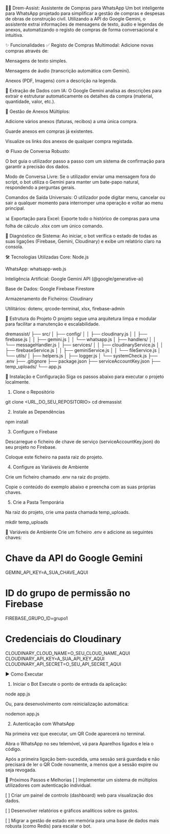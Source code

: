 👷‍♂️ Drem-Assist: Assistente de Compras para WhatsApp
Um bot inteligente para WhatsApp projetado para simplificar a gestão de compras e despesas de obras de construção civil. Utilizando a API do Google Gemini, o assistente extrai informações de mensagens de texto, áudio e legendas de anexos, automatizando o registo de compras de forma conversacional e intuitiva.

✨ Funcionalidades
✅ Registo de Compras Multimodal: Adicione novas compras através de:

Mensagens de texto simples.

Mensagens de áudio (transcrição automática com Gemini).

Anexos (PDF, Imagens) com a descrição na legenda.

🧠 Extração de Dados com IA: O Google Gemini analisa as descrições para extrair e estruturar automaticamente os detalhes da compra (material, quantidade, valor, etc.).

📎 Gestão de Anexos Múltiplos:

Adicione vários anexos (faturas, recibos) a uma única compra.

Guarde anexos em compras já existentes.

Visualize os links dos anexos de qualquer compra registada.

⚙️ Fluxo de Conversa Robusto:

O bot guia o utilizador passo a passo com um sistema de confirmação para garantir a precisão dos dados.

Modo de Conversa Livre: Se o utilizador enviar uma mensagem fora do script, o bot utiliza o Gemini para manter um bate-papo natural, respondendo a perguntas gerais.

Comandos de Saída Universais: O utilizador pode digitar menu, cancelar ou sair a qualquer momento para interromper uma operação e voltar ao menu principal.

📊 Exportação para Excel: Exporte todo o histórico de compras para uma folha de cálculo .xlsx com um único comando.

🚀 Diagnóstico de Sistema: Ao iniciar, o bot verifica o estado de todas as suas ligações (Firebase, Gemini, Cloudinary) e exibe um relatório claro na consola.

🛠️ Tecnologias Utilizadas
Core: Node.js

WhatsApp: whatsapp-web.js

Inteligência Artificial: Google Gemini API (@google/generative-ai)

Base de Dados: Google Firebase Firestore

Armazenamento de Ficheiros: Cloudinary

Utilitários: dotenv, qrcode-terminal, xlsx, firebase-admin

📂 Estrutura do Projeto
O projeto segue uma arquitetura limpa e modular para facilitar a manutenção e escalabilidade.

dremassist/
├── src/
│   ├── config/
│   │   ├── cloudinary.js
│   │   ├── firebase.js
│   │   ├── gemini.js
│   │   └── whatsapp.js
│   ├── handlers/
│   │   └── messageHandler.js
│   ├── services/
│   │   ├── cloudinaryService.js
│   │   ├── firebaseService.js
│   │   ├── geminiService.js
│   │   └── fileService.js
│   └── utils/
│       ├── helpers.js
│       ├── logger.js
│       └── systemCheck.js
├── .env
├── .gitignore
├── package.json
├── serviceAccountKey.json
├── temp_uploads/
└── app.js

🚀 Instalação e Configuração
Siga os passos abaixo para executar o projeto localmente.

1. Clone o Repositório

git clone <URL_DO_SEU_REPOSITORIO>
cd dremassist

2. Instale as Dependências

npm install

3. Configure o Firebase

Descarregue o ficheiro de chave de serviço (serviceAccountKey.json) do seu projeto no Firebase.

Coloque este ficheiro na pasta raiz do projeto.

4. Configure as Variáveis de Ambiente

Crie um ficheiro chamado .env na raiz do projeto.

Copie o conteúdo do exemplo abaixo e preencha com as suas próprias chaves.

5. Crie a Pasta Temporária

Na raiz do projeto, crie uma pasta chamada temp_uploads.

mkdir temp_uploads

🔑 Variáveis de Ambiente
Crie um ficheiro .env e adicione as seguintes chaves:

# Chave da API do Google Gemini
GEMINI_API_KEY=A_SUA_CHAVE_AQUI

# ID do grupo de permissão no Firebase
FIREBASE_GRUPO_ID=grupo1

# Credenciais do Cloudinary
CLOUDINARY_CLOUD_NAME=O_SEU_CLOUD_NAME_AQUI
CLOUDINARY_API_KEY=A_SUA_API_KEY_AQUI
CLOUDINARY_API_SECRET=O_SEU_API_SECRET_AQUI

▶️ Como Executar
1. Iniciar o Bot
Execute o ponto de entrada da aplicação:

node app.js

Ou, para desenvolvimento com reinicialização automática:

nodemon app.js

2. Autenticação com WhatsApp

Na primeira vez que executar, um QR Code aparecerá no terminal.

Abra o WhatsApp no seu telemóvel, vá para Aparelhos ligados e leia o código.

Após a primeira ligação bem-sucedida, uma sessão será guardada e não precisará de ler o QR Code novamente, a menos que a sessão expire ou seja revogada.

🔮 Próximos Passos e Melhorias
[ ] Implementar um sistema de múltiplos utilizadores com autenticação individual.

[ ] Criar um painel de controlo (dashboard) web para visualização dos dados.

[ ] Desenvolver relatórios e gráficos analíticos sobre os gastos.

[ ] Migrar a gestão de estado em memória para uma base de dados mais robusta (como Redis) para escalar o bot.